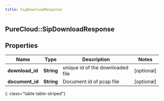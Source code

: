 ```yaml
---
title: SipDownloadResponse
---
```

## PureCloud::SipDownloadResponse

## Properties

|Name | Type | Description | Notes|
|------------ | ------------- | ------------- | -------------|
| **download_id** | **String** | unique id of the downloaded file | [optional] |
| **document_id** | **String** | Document id of pcap file | [optional] |
{: class="table table-striped"}


